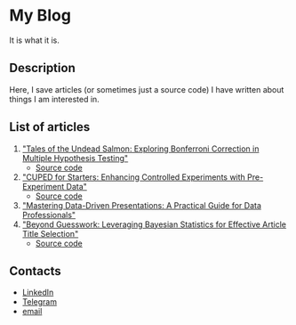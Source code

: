 # My Blog

It is what it is. 

## Description

Here, I save articles (or sometimes just a source code) I have written about things I am interested in.

## List of articles

1. ["Tales of the Undead Salmon: Exploring Bonferroni Correction in Multiple Hypothesis Testing"](https://hackernoon.com/tales-of-the-undead-salmon-exploring-bonferroni-correction-in-multiple-hypothesis-testing)
    - [Source code](https://github.com/IgorKhomyanin/blog/blob/main/bonferroni-and-salmon/bonferroni-and-salmon.ipynb)
2. ["CUPED for Starters: Enhancing Controlled Experiments with Pre-Experiment Data"](https://www.datasciencecentral.com/cuped-for-starters-enhancing-controlled-experiments-with-pre-experiment-data/)
    - [Source code](https://github.com/IgorKhomyanin/blog/blob/main/cuped-for-starters/cuped-for-starters.ipynb)
3. ["Mastering Data-Driven Presentations: A Practical Guide for Data Professionals"](https://alltechmagazine.com/mastering-data-driven-presentations/)
4. ["Beyond Guesswork: Leveraging Bayesian Statistics for Effective Article Title Selection"](https://www.kdnuggets.com/beyond-guesswork-leveraging-bayesian-statistics-for-effective-article-title-selection)
    - [Source code](https://github.com/IgorKhomyanin/blog/blob/main/multiarmed-bandits-for-media/multiarmed-bandits-for-media.ipynb)

## Contacts

- [LinkedIn](https://www.linkedin.com/in/igorkhomyanin/)
- [Telegram](https://t.me/IgorKhomyanin)
- [email](mailto:igorkhomyanin@yandex.ru)
